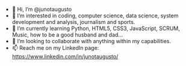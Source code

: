 - 👋 Hi, I’m @junotaugusto
- 👀 I’m interested in coding, computer science, data science, system development and analysis, journalism and sports.
- 🌱 I’m currently learning Python, HTML5, CSS3, JavaScript, SCRUM, Music, how to be a good husband and dad...
- 💞️ I’m looking to collaborate with anything within my capabilities.
- 📫 Reach me on my LinkedIn page: https://www.linkedin.com/in/junotaugusto/
<!---
junotaugusto/junotaugusto is a ✨ special ✨ repository because its `README.md` (this file) appears on your GitHub profile.
You can click the Preview link to take a look at your changes.
--->
